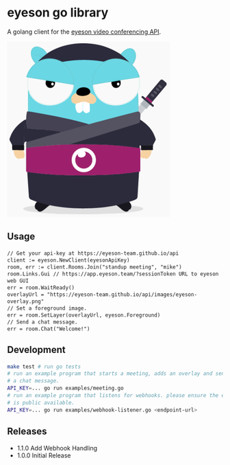 
# eyeson go library

A golang client for the [eyeson video conferencing
API](https://eyeson-team.github.io/api/api-reference/).

![eyeson ninja gopher](eyeson_go_ninja.png)

## Usage

```golang
// Get your api-key at https://eyeson-team.github.io/api
client := eyeson.NewClient(eyesonApiKey)
room, err := client.Rooms.Join("standup meeting", "mike")
room.Links.Gui // https://app.eyeson.team/?sessionToken URL to eyeson web GUI
err = room.WaitReady()
overlayUrl = "https://eyeson-team.github.io/api/images/eyeson-overlay.png"
// Set a foreground image.
err = room.SetLayer(overlayUrl, eyeson.Foreground)
// Send a chat message.
err = room.Chat("Welcome!")
```

## Development

```sh
make test # run go tests
# run an example program that starts a meeting, adds an overlay and sends
# a chat message.
API_KEY=... go run examples/meeting.go
# run an example program that listens for webhooks. please ensure the endpoint
# is public available.
API_KEY=... go run examples/webhook-listener.go <endpoint-url>
```

## Releases

- 1.1.0 Add Webhook Handling
- 1.0.0 Initial Release
